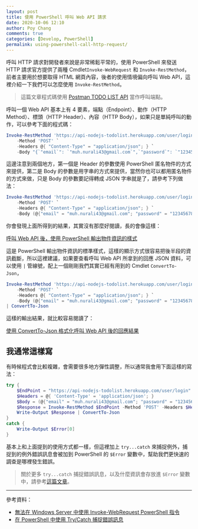 ```yaml
---
layout: post
title: 使用 PowerShell 呼叫 Web API 請求
date: 2020-10-06 12:10
author: Poy Chang
comments: true
categories: [Develop, PowerShell]
permalink: using-powershell-call-http-request/
---
```


呼叫 HTTP 請求對開發者來說是非常稀鬆平常的，使用 PowerShell 來發送 HTTP 請求官方提供了兩種 Cmdlet`Invoke-WebRequest` 和 `Invoke-RestMethod`，前者主要用於想要取得 HTML 網頁內容，後者的使用情境偏向呼叫 Web API，這裡介紹一下我們可以怎麼使用 `Invoke-RestMethod`。

>這篇文章程式碼使用 [Postman TODO LIST API](https://documenter.getpostman.com/view/8858534/SW7dX7JG) 當作呼叫端點。

呼叫一個 Web API 基本上有 4 要素，端點（Endpoint）、動作（HTTP Method）、標頭（HTTP Header）、內容（HTTP Body），如果只是單純呼叫的動作，可以參考下面的程式碼：

```ps1
Invoke-RestMethod 'https://api-nodejs-todolist.herokuapp.com/user/login' `
    -Method 'POST' `
    -Headers @{ "Content-Type" = "application/json"; } `
    -Body "{`"email`": `"muh.nurali43@gmail.com`",`"password`": `"12345678`"}"
```

這邊注意到兩個地方，第一個是 Header 的參數使用 PowerShell 匿名物件的方式來提供，第二是 Body 的參數是用字串的方式來提供，當然你也可以都用匿名物件的方式來做，只是 Body 的參數要記得轉成 JSON 字串就是了，請參考下列做法：

```ps1
Invoke-RestMethod 'https://api-nodejs-todolist.herokuapp.com/user/login' `
    -Method 'POST' `
    -Headers @{ "Content-Type" = "application/json"; } `
    -Body (@{"email" = "muh.nurali43@gmail.com"; "password" = "12345678"; } | ConvertTo-Json)
```

你會發現上面所得到的結果，其實沒有那麼好閱讀，長的會像這樣：

[呼叫 Web API 後，使用 PowerShell 輸出物件資訊的樣式](https://i.imgur.com/1cD8SDr.png)

這是 PowerShell 輸出物件資訊的標準樣式，這樣的顯示方式很容易把後半段的資訊截斷，所以這裡建議，如果要查看呼叫 Web API 所拿到的回應 JSON 資料，可以使用 `|` 管線號，配上一個剛剛我們其實已經有用到的 Cmdlet `ConvertTo-Json`，

```ps1
Invoke-RestMethod 'https://api-nodejs-todolist.herokuapp.com/user/login' `
    -Method 'POST' `
    -Headers @{ "Content-Type" = "application/json"; } `
    -Body (@{"email" = "muh.nurali43@gmail.com"; "password" = "12345678"; } | ConvertTo-Json)
| ConvertTo-Json
```

這樣的輸出結果，就比較容易閱讀了：

[使用 ConvertTo-Json 格式化呼叫 Web API 後的回應結果](https://i.imgur.com/rl1OHJR.png)

## 我通常這樣寫

有時候程式會比較複雜，會需要很多地方彈性調整，所以通常我會用下面這樣的寫法：

```ps1
try {
    $EndPoint = "https://api-nodejs-todolist.herokuapp.com/user/login"
    $Headers = @{ 'Content-Type' = 'application/json'; }
    $Body = (@{"email" = "muh.nurali43@gmail.com"; "password" = "12345678"; } | ConvertTo-Json)
    $Response = Invoke-RestMethod $EndPoint -Method 'POST' -Headers $Headers -Body $Body
    Write-Output $Response | ConvertTo-Json
}
catch {
    Write-Output $Error[0]
}
```

基本上和上面提到的使用方式都一樣，但這裡加上 `try...catch` 來捕捉例外，捕捉到的例外錯誤訊息會被加到 PowerShell 的 `$Error` 變數中，幫助我們更快速的調查是哪裡發生錯誤。

>關於更多 `try...catch` 捕捉錯誤訊息，以及什麼資訊會存放進 `$Error` 變數中，請參考[這篇文章](./using-exception-messages-with-try-catch-in-powershell/)。

----------

參考資料：

* [無法在 Windows Server 中使用 Invoke-WebRequest PowerShell 指令](./invoke-webrequest-response-cannot-be-parsed-because-ie-engine-is-not-available/)
* [在 PowerShell 中使用 Try/Catch 捕捉錯誤訊息](./using-exception-messages-with-try-catch-in-powershell/)
